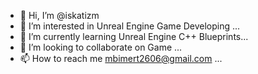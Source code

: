 - 👋 Hi, I’m @iskatizm
- 👀 I’m interested in Unreal Engine Game Developing ...
- 🌱 I’m currently learning Unreal Engine C++ Blueprints...
- 💞️ I’m looking to collaborate on Game ...
- 📫 How to reach me mbimert2606@gmail.com ...

<!---
iskatizm/iskatizm is a ✨ special ✨ repository because its `README.md` (this file) appears on your GitHub profile.
You can click the Preview link to take a look at your changes.
--->
